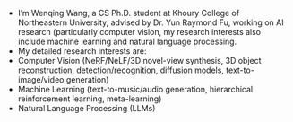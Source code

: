- I’m Wenqing Wang, a CS Ph.D. student at Khoury College of Northeastern University, advised by Dr. Yun Raymond Fu, working on AI research (particularly computer vision, my research interests also include machine learning and natural language processing.
- My detailed research interests are:
- Computer Vision (NeRF/NeLF/3D novel-view synthesis, 3D object reconstruction, detection/recognition, diffusion models, text-to-image/video generation)
- Machine Learning (text-to-music/audio generation, hierarchical reinforcement learning, meta-learning)
- Natural Language Processing (LLMs)

<!---
wnqw/wnqw is a ✨ special ✨ repository because its `README.md` (this file) appears on your GitHub profile.
You can click the Preview link to take a look at your changes.
--->
